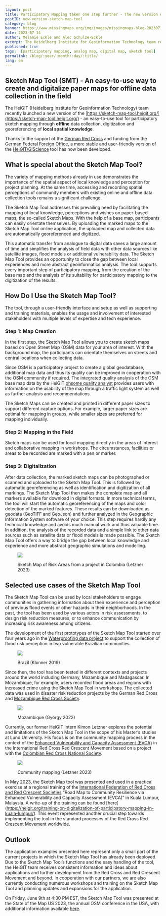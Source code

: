 ```yaml
---
layout: post
title: Participatory Mapping taken one step further - The new version of the Sketch Map Tool
postID: new-version-sketch-map-tool
category: blog
banner: https://www.missingmaps.org/img/images/missingmaps-blog-20230714_community_mapping.jpeg
date: 2023-07-14
author: Melanie Eckle and Alec Schulze-Eckle
excerpt: The Heidelberg Institute for Geoinformation Technology team recently launched a new version of the Skecth Map Tool - an easy-to-use tool for participatory sketch mapping through offline data collection, digitization and georeferencing of local spatial knowledge.
published: true
tags:  [participatory mapping, analog map, digital map, sketch tool]
permalink: /blog/:year/:month/:day/:title/
lang: en
---
```


## Sketch Map Tool (SMT) - An easy-to-use way to create and digitalize paper maps for offline data collection in the field

The HeiGIT (Heidelberg Institute for Geoinformation Technology) team recently launched a new version of the [https://sketch-map-tool.heigit.org/](https://sketch-map-tool.heigit.org/) - an easy-to-use tool for participatory sketch mapping through **offline** data collection, digitization and georeferencing of **local spatial knowledge**.

Thanks to the support of the [German Red Cross](https://www.drk.de/en/aid-worldwide/what-we-do-1/) and funding from the [German Federal Foreign Office](https://www.auswaertiges-amt.de/en), a more stable and user-friendly version of the [HeiGIT/GIScience](https://heigit.org/) tool has now been developed.

## What is special about the Sketch Map Tool?

The variety of mapping methods already in use demonstrates the importance of the spatial aspect of local knowledge and perception for project planning. At the same time, accessing and recording spatial perceptions of community members with existing online and offline data collection tools remains a significant challenge.

The Sketch Map Tool addresses this prevailing need by facilitating the mapping of local knowledge, perceptions and wishes on paper-based maps, the so-called Sketch Maps. With the help of a base map, participants can easily orientate themselves. By uploading the marked maps to the Sketch Map Tool online application, the uploaded map and collected data are automatically georeferenced and digitized.

This automatic transfer from analogue to digital data saves a large amount of time and simplifies the analysis of field data with other data sources like satellite images, flood models or additional vulnerability data. The Sketch Map Tool provides an opportunity to close the gap between local experiences and more abstract geoinformatics analysis. The tool supports every important step of participatory mapping, from the creation of the base map and the analysis of its suitability for participatory mapping to the digitization of the results.

## How Do I Use the Sketch Map Tool?

The tool, through a user-friendly interface and setup as well as supporting and training materials, enables the usage and involvement of interested stakeholders with multiple levels of expertise and tech experience.

### Step 1: Map Creation

In the first step, the Sketch Map Tool allows you to create sketch maps based on Open Street Map (OSM) data for your area of ​​interest. With the background map, the participants can orientate themselves on streets and central locations when collecting data.

Since OSM is a participatory project to create a global geodatabase, additional map data and thus its quality can be improved in cooperation with the OSM community if required. The integrated quality analysis of the OSM base map data by the HeiGIT [ohsome quality analyst](https://oqt.ohsome.org/) provides users with information on the usability of the map through a traffic light system as well as further analysis and recommendations.

The Sketch Maps can be created and printed in different paper sizes to support different capture options. For example, larger paper sizes are optimal for mapping in groups, while smaller sizes are preferred for mapping individually.

### Step 2: Mapping in the Field

Sketch maps can be used for local mapping directly in the areas of interest and collaborative mapping in workshops. The circumstances, facilities or areas to be recorded are marked with a pen or marker.

### Step 3: Digitalization

After data collection, the marked sketch maps can be photographed or scanned and uploaded to the Sketch Map Tool. This is followed by automatic georeferencing as well as identification and digitization of all markings. The Sketch Map Tool then makes the complete map and all markers available for download in digital formats.
In more technical terms, the tool will start the automatic georeferencing of the maps and color detection of the marked features. These results can be downloaded as geodata (GeoTIFF and GeoJson) and further analyzed in the Geographic Information System software of your choice.
This step requires hardly any technical knowledge and avoids much manual work and thus valuable time. In addition, the analysis of the recorded data and a simple link to other data sources such as satellite data or flood models is made possible. The Sketch Map Tool offers a way to bridge the gap between local knowledge and experience and more abstract geographic simulations and modelling.

<figure>
<img src="https://www.missingmaps.org/img/images/missingmaps-blog-20230714_map.png">
<p class="caption">Sketch Map of Risk Areas from a project in Colombia (Letzner 2023)</p>
</figure>

## Selected use cases of the Sketch Map Tool

The Sketch Map Tool can be used by local stakeholders to engage communities in gathering information about their experience and perception of previous flood events or other hazards in their neighborhoods. In the past, the tool has been used by various actors in risk assessments, to design risk reduction measures, or to enhance communication by increasing risk awareness among citizens.

The development of the first prototypes of the Sketch Map Tool started over four years ago in the [Waterproofing data project](https://www.geog.uni-heidelberg.de/gis/waterproofing.html) to support the collection of flood risk perception in two vulnerable Brazilian communities.

<figure>
<img src="https://www.missingmaps.org/img/images/missingmaps-blog-20230714_group.png">
<p class="caption">Brazil (Klonner 2019)</p>
</figure>

Since then, the tool has been tested in different contexts and projects around the world including Germany, Mozambique and Madagascar. In Mozambique, for example, users recorded flood areas and regions with increased crime using the Sketch Map Tool in workshops. The collected data was used in disaster risk reduction projects by the German Red Cross and [Mozambique Red Cross Society](https://piroi.croix-rouge.fr/piroi/members-of-piroi/mozambique-red-cross-society/?lang=en).

<figure>
<img src="https://www.missingmaps.org/img/images/missingmaps-blog-20230714_double.png">
<p class="caption">Mozambique (György 2022)</p>
</figure>

Currently, our former HeiGIT intern Kimon Letzner explores the potential and limitations of the Sketch Map Tool in the scope of his Master’s studies at Lund University. His focus is on the community mapping process in the context of the [Enhanced Vulnerability and Capacity Assessment (EVCA)](https://communityengagementhub.org/resource/evca-guide/) in the International Red Cross Red Crescent Movement based on a project with the [Colombian Red Cross National Society](https://www.cruzrojacolombiana.org/).

<figure>
<img src="https://www.missingmaps.org/img/images/missingmaps-blog-20230714_community_mapping.jpeg">
<p class="caption">Community mapping (Letzner 2023)</p>
</figure>

In May 2023, the Sketch Map tool was presented and used in a practical exercise at a regional training of the [International Federation of Red Cross and Red Crescent Societies](https://www.ifrc.org/) “Road Map to Community Resilience via Enhanced Vulnerability and Capacity Assessment (EVCA)” in Kuala Lumpur, Malaysia. A write-up of the training can be found [here] (https://heigit.org/training-on-digitalization-of-participatory-mapping-in-kuala-lumpur/). This event represented another crucial step towards implementing the tool in the standard processes of the Red Cross Red Crescent Movement worldwide.

## Outlook

The application examples presented here represent only a small part of the current projects in which the Sketch Map Tool has already been deployed. Due to the Sketch Map Tool’s functions and the easy handling of the tool, the HeiGIT team receives consistent information and ideas about applications and further development from the Red Cross and Red Crescent Movement and beyond. In cooperation with our partners, we are also currently conducting numerous workshops and training on the Sketch Map Tool and planning updates and expansions for the application.

On Friday, June 9th at 4:30 PM EST, the Sketch Map Tool was presented at the State of the Map US 2023, the annual OSM conference in the USA, with additional information available [here](https://2023.stateofthemap.us/).
